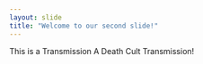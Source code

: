 ```yaml
---
layout: slide
title: "Welcome to our second slide!"
---
```

This is a Transmission
A Death Cult Transmission!